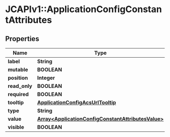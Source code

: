 # JCAPIv1::ApplicationConfigConstantAttributes

## Properties
Name | Type | Description | Notes
------------ | ------------- | ------------- | -------------
**label** | **String** |  | [optional] 
**mutable** | **BOOLEAN** |  | [optional] 
**position** | **Integer** |  | [optional] 
**read_only** | **BOOLEAN** |  | [optional] 
**required** | **BOOLEAN** |  | [optional] 
**tooltip** | [**ApplicationConfigAcsUrlTooltip**](ApplicationConfigAcsUrlTooltip.md) |  | [optional] 
**type** | **String** |  | [optional] 
**value** | [**Array&lt;ApplicationConfigConstantAttributesValue&gt;**](ApplicationConfigConstantAttributesValue.md) |  | [optional] 
**visible** | **BOOLEAN** |  | [optional] 

